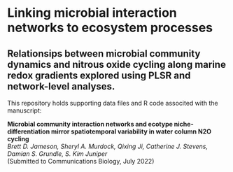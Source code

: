 # Linking microbial interaction networks to ecosystem processes 
## Relationsips between microbial community dynamics and nitrous oxide cycling along marine redox gradients explored using PLSR and network-level analyses.

This repository holds supporting data files and R code associted with the manuscript:

**Microbial community interaction networks and ecotype niche-differentiation mirror spatiotemporal variability in water column N2O cycling**    
*Brett D. Jameson, Sheryl A. Murdock, Qixing Ji, Catherine J. Stevens, Damian S. Grundle, S. Kim Juniper*    
(Submitted to Communications Biology, July 2022)
